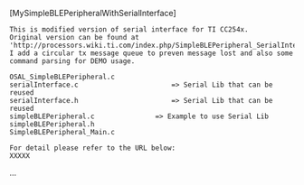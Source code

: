 [MySimpleBLEPeripheralWithSerialInterface]

	This is modified version of serial interface for TI CC254x.
	Original version can be found at 'http://processors.wiki.ti.com/index.php/SimpleBLEPeripheral_SerialInterface'.
	I add a circular tx message queue to preven message lost and also some command parsing for DEMO usage. 
	
	OSAL_SimpleBLEPeripheral.c
	serialInterface.c						=> Serial Lib that can be reused
	serialInterface.h						=> Serial Lib that can be reused
	simpleBLEPeripheral.c				=> Example to use Serial Lib
	simpleBLEPeripheral.h
	SimpleBLEPeripheral_Main.c

	For detail please refer to the URL below:
	XXXXX
	
...